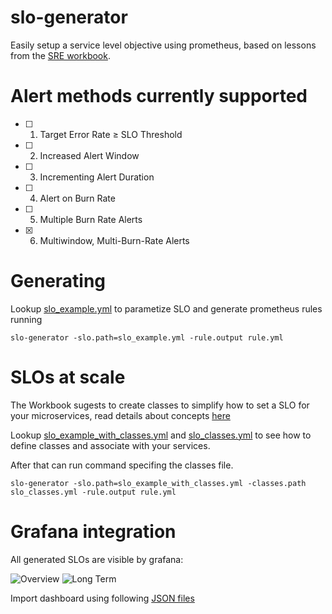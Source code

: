 # slo-generator
Easily setup a service level objective using prometheus, based on lessons from the [SRE workbook](https://landing.google.com/sre/workbook/chapters/alerting-on-slos/).


# Alert methods currently supported

- [ ] 1. Target Error Rate ≥ SLO Threshold
- [ ] 2. Increased Alert Window
- [ ] 3. Incrementing Alert Duration
- [ ] 4. Alert on Burn Rate
- [ ] 5. Multiple Burn Rate Alerts
- [x] 6. Multiwindow, Multi-Burn-Rate Alerts

# Generating

Lookup [slo_example.yml](./examples/slo_example.yml) to parametize SLO and generate prometheus rules running

```
slo-generator -slo.path=slo_example.yml -rule.output rule.yml
```

# SLOs at scale

The Workbook sugests to create classes to simplify how to set a SLO for your microservices, read details about concepts [here](https://landing.google.com/sre/workbook/chapters/alerting-on-slos/#alerting_at_scale)

Lookup [slo_example_with_classes.yml](./examples/slo_example_with_classes.yml) and [slo_classes.yml](./examples/slo_classes.yml) to see how to define classes and associate with your services.

After that can run command specifing the classes file.

```
slo-generator -slo.path=slo_example_with_classes.yml -classes.path slo_classes.yml -rule.output rule.yml
```

# Grafana integration

All generated SLOs are visible by grafana:

![Overview](https://github.com/globocom/slo-generator/raw/master/grafana-screenshots/slo-overview.png)
![Long Term](https://github.com/globocom/slo-generator/raw/master/grafana-screenshots/slo-long-term.png)

Import dashboard using following [JSON files](./grafana-dashboards)
